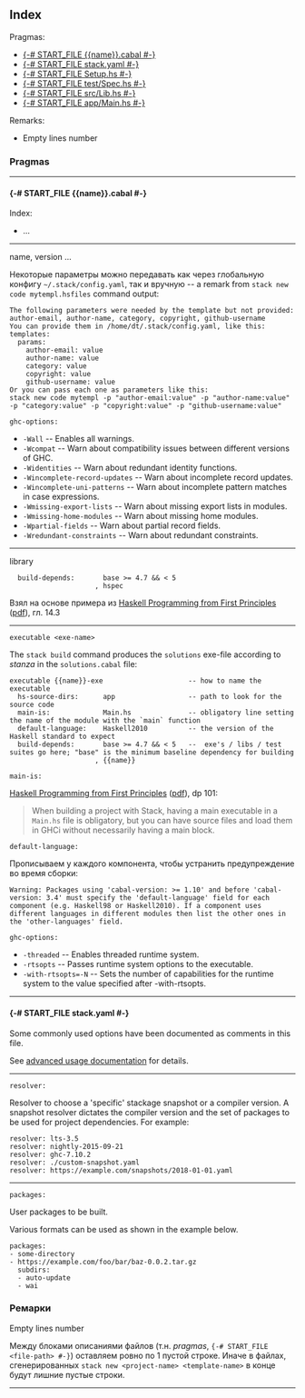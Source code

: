 ## Index

Pragmas:
- [{-# START_FILE {{name}}.cabal #-}]()
- [{-# START_FILE stack.yaml #-}]()
- [{-# START_FILE Setup.hs #-}]()
- [{-# START_FILE test/Spec.hs #-}]()
- [{-# START_FILE src/Lib.hs #-}]()
- [{-# START_FILE app/Main.hs #-}]()

Remarks:
- Empty lines number

### Pragmas

----


#### {-# START_FILE {{name}}.cabal #-}

Index:
- ...

----

name, version ...


Некоторые параметры можно передавать как через глобальную конфигу `~/.stack/config.yaml`, так и вручную -- a remark from `stack new code mytempl.hsfiles` command output:
```
The following parameters were needed by the template but not provided: author-email, author-name, category, copyright, github-username
You can provide them in /home/dt/.stack/config.yaml, like this:
templates:
  params:
    author-email: value
    author-name: value
    category: value
    copyright: value
    github-username: value
Or you can pass each one as parameters like this:
stack new code mytempl -p "author-email:value" -p "author-name:value" -p "category:value" -p "copyright:value" -p "github-username:value"
```


`ghc-options:`

- `-Wall` -- Enables all warnings.
- `-Wcompat` -- Warn about compatibility issues between different versions of GHC.
- `-Widentities` -- Warn about redundant identity functions.
- `-Wincomplete-record-updates` -- Warn about incomplete record updates.
- `-Wincomplete-uni-patterns` -- Warn about incomplete pattern matches in case expressions.
- `-Wmissing-export-lists` -- Warn about missing export lists in modules.
- `-Wmissing-home-modules` -- Warn about missing home modules.
- `-Wpartial-fields` -- Warn about partial record fields.
- `-Wredundant-constraints` -- Warn about redundant constraints.


----

library

```
  build-depends:       base >= 4.7 && < 5
                     , hspec
```

Взял на основе примера из [Haskell Programming from First Principles](https://haskellbook.com/) ([pdf](https://mega.nz/file/rt8wBJxC#NUwGJOlC-0n85CG5zM8UeRaL52WbEl37ul4q03k1itM)), гл. 14.3


----

`executable <exe-name>`

The `stack build` command produces the `solutions` exe-file according to _stanza_ in the `solutions.cabal` file:
```
executable {{name}}-exe                     -- how to name the executable
  hs-source-dirs:      app                  -- path to look for the source code
  main-is:             Main.hs              -- obligatory line setting the name of the module with the `main` function
  default-language:    Haskell2010          -- the version of the Haskell standard to expect
  build-depends:       base >= 4.7 && < 5   --  exe's / libs / test suites go here; "base" is the minimum baseline dependency for building
                     , {{name}}
```

`main-is:`

[Haskell Programming from First Principles](https://haskellbook.com/) ([pdf](https://mega.nz/file/rt8wBJxC#NUwGJOlC-0n85CG5zM8UeRaL52WbEl37ul4q03k1itM)), dp 101:
> When building a project with Stack, having a main executable in a `Main.hs` file is obligatory, but you can have source files and load them in GHCi without necessarily having a main block.

`default-language:`

Прописываем у каждого компонента, чтобы устранить предупреждение во время сборки:
```
Warning: Packages using 'cabal-version: >= 1.10' and before 'cabal-version: 3.4' must specify the 'default-language' field for each component (e.g. Haskell98 or Haskell2010). If a component uses different languages in different modules then list the other ones in the 'other-languages' field.
```


`ghc-options:`

- `-threaded` -- Enables threaded runtime system.
- `-rtsopts` -- Passes runtime system options to the executable.
- `-with-rtsopts=-N` -- Sets the number of capabilities for the runtime system to the value specified after -with-rtsopts.



----

#### {-# START_FILE stack.yaml #-}

Some commonly used options have been documented as comments in this file.

See [advanced usage documentation](https://docs.haskellstack.org/en/stable/yaml_configuration/) for details.

----

`resolver:`

Resolver to choose a 'specific' stackage snapshot or a compiler version.
A snapshot resolver dictates the compiler version and the set of packages
to be used for project dependencies. For example:
```
resolver: lts-3.5
resolver: nightly-2015-09-21
resolver: ghc-7.10.2
resolver: ./custom-snapshot.yaml
resolver: https://example.com/snapshots/2018-01-01.yaml
```

----

`packages:`

User packages to be built.

Various formats can be used as shown in the example below.
```
packages:
- some-directory
- https://example.com/foo/bar/baz-0.0.2.tar.gz
  subdirs:
  - auto-update
  - wai
```


### Ремарки

Empty lines number

Между блоками описаниями файлов (т.н. _pragmas_, `{-# START_FILE <file-path> #-}`) оставляем ровно по 1 пустой строке. Иначе в файлах, сгенерированных `stack new <project-name> <template-name>` в конце будут лишние пустые строки.

----
